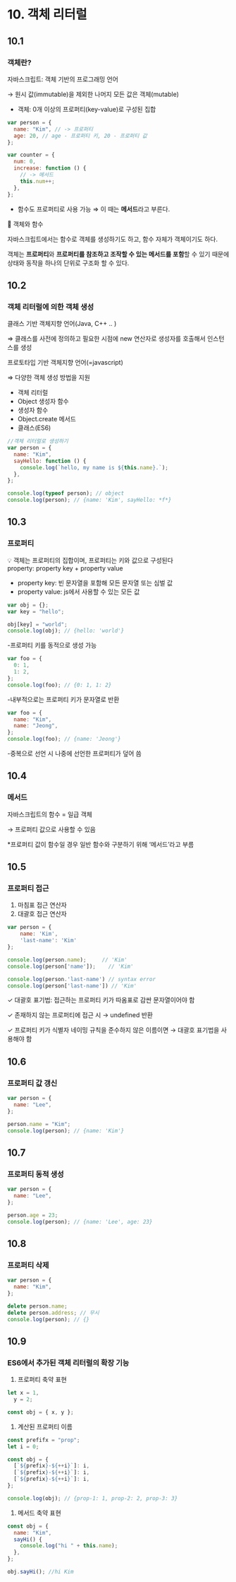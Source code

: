 # 10. 객체 리터럴

## 10.1

### 객체란?

자바스크립트: 객체 기반의 프로그래밍 언어

→ 원시 값(immutable)을 제외한 나머지 모든 값은 객체(mutable)

- 객체: 0개 이상의 프로퍼티(key-value)로 구성된 집합

```jsx
var person = {
  name: "Kim", // -> 프로퍼티
  age: 20, // age - 프로퍼티 키, 20 - 프로퍼티 값
};
```

```jsx
var counter = {
  num: 0,
  increase: function () {
    // -> 메서드
    this.num++;
  },
};
```

- 함수도 프로퍼티로 사용 가능 ⇒ 이 때는 **메서드**라고 부른다.

📌 객체와 함수

자바스크립트에서는 함수로 객체를 생성하기도 하고, 함수 자체가 객체이기도 하다.

객체는 **프로퍼티**와 **프로퍼티를 참조하고 조작할 수 있는 메서드를 포함**할 수 있기 때문에 상태와 동작을 하나의 단위로 구조화 할 수 있다.

## 10.2

### 객체 리터럴에 의한 객체 생성

클래스 기반 객체지향 언어(Java, C++ .. )

⇒ 클래스를 사전에 정의하고 필요한 시점에 new 연산자로 생성자를 호출해서 인스턴스를 생성

프로토타입 기반 객체지향 언어(=javascript)

⇒ 다양한 객체 생성 방법을 지원

- 객체 리터럴
- Object 생성자 함수
- 생성자 함수
- Object.create 메서드
- 클래스(ES6)

```jsx
//객체 리터럴로 생성하기
var person = {
  name: "Kim",
  sayHello: function () {
    console.log(`hello, my name is ${this.name}.`);
  },
};

console.log(typeof person); // object
console.log(person); // {name: 'Kim', sayHello: *f*}
```

## 10.3

### 프로퍼티

<aside>
💡 객체는 프로퍼티의 집합이며, 프로퍼티는 키와 값으로 구성된다

</aside>
property: property key + property value

- property key: 빈 문자열을 포함해 모든 문자열 또는 심벌 값
- property value: js에서 사용할 수 있는 모든 값

```jsx
var obj = {};
var key = "hello";

obj[key] = "world";
console.log(obj); // {hello: 'world'}
```

-프로퍼티 키를 동적으로 생성 가능

```jsx
var foo = {
  0: 1,
  1: 2,
};
console.log(foo); // {0: 1, 1: 2}
```

-내부적으로는 프로퍼티 키가 문자열로 반환

```jsx
var foo = {
  name: "Kim",
  name: "Jeong",
};
console.log(foo); // {name: 'Jeong'}
```

-중복으로 선언 시 나중에 선언한 프로퍼티가 덮어 씀

## 10.4

### 메서드

자바스크립트의 함수 = 일급 객체

→ 프로퍼티 값으로 사용할 수 있음

\*프로퍼티 값이 함수일 경우 일반 함수와 구분하기 위해 ‘메서드’라고 부름

## 10.5

### 프로퍼티 접근

1. 마침표 접근 연산자
2. 대괄호 접근 연산자

```jsx
var person = {
	name: 'Kim',
	'last-name': 'Kim'
};

console.log(person.name);     // 'Kim'
console.log(person['name']);    // 'Kim'

console.log(person.'last-name') // syntax error
console.log(person['last-name']) // 'Kim'
```

✓ 대괄호 표기법: 접근하는 프로퍼티 키가 따옴표로 감싼 문자열이어야 함

✓ 존재하지 않는 프로퍼티에 접근 시 → undefined 반환

✓ 프로퍼티 키가 식별자 네이밍 규칙을 준수하지 않은 이름이면 → 대괄호 표기법을 사용해야 함

## 10.6

### 프로퍼티 값 갱신

```jsx
var person = {
  name: "Lee",
};

person.name = "Kim";
console.log(person); // {name: 'Kim'}
```

## 10.7

### 프로퍼티 동적 생성

```jsx
var person = {
  name: "Lee",
};

person.age = 23;
console.log(person); // {name: 'Lee', age: 23}
```

## 10.8

### 프로퍼티 삭제

```jsx
var person = {
  name: "Kim",
};

delete person.name;
delete person.address; // 무시
console.log(person); // {}
```

## 10.9

### ES6에서 추가된 객체 리터럴의 확장 기능

1. 프로퍼티 축약 표현

```jsx
let x = 1,
  y = 2;

const obj = { x, y };
```

1. 계산된 프로퍼티 이름

```jsx
const prefifx = "prop";
let i = 0;

const obj = {
  [`${prefix}-${++i}`]: i,
  [`${prefix}-${++i}`]: i,
  [`${prefix}-${++i}`]: i,
};

console.log(obj); // {prop-1: 1, prop-2: 2, prop-3: 3}
```

1. 메서드 축약 표현

```jsx
const obj = {
  name: "Kim",
  sayHi() {
    console.log("hi " + this.name);
  },
};

obj.sayHi(); //hi Kim
```
